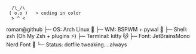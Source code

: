       /\_/\
     ( o.o )   > coding in color
      > ^ <

roman@github
├─ OS: Arch Linux 🐧
├─ WM: BSPWM + pywal 🎨
├─ Shell: zsh (Oh My Zsh + plugins ⚡)
├─ Terminal: kitty 🐱
├─ Font: JetBrainsMono Nerd Font 
└─ Status: dotfile tweaking... always
